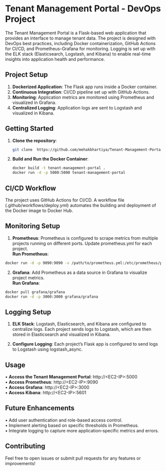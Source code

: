# Tenant Management Portal - DevOps Project

The Tenant Management Portal is a Flask-based web application that provides an interface to manage tenant data. The project is designed with DevOps best practices, including Docker containerization, GitHub Actions for CI/CD, and Prometheus-Grafana for monitoring. Logging is set up with the ELK stack (Elasticsearch, Logstash, and Kibana) to enable real-time insights into application health and performance.

## Project Setup

1. **Dockerized Application**: The Flask app runs inside a Docker container.
2. **Continuous Integration**: CI/CD pipeline set up with GitHub Actions.
3. **Monitoring**: Application metrics are monitored using Prometheus and visualized in Grafana.
4. **Centralized Logging**: Application logs are sent to Logstash and visualized in Kibana.

## Getting Started

1. **Clone the repository**:

   ```bash
   git clone  https://github.com/mehakbhartiya/Tenant-Management-Portal.git  

2. **Build and Run the Docker Container**:
    ```bash
    docker build -t tenant-management-portal .
    docker run -d -p 5000:5000 tenant-management-portal

## CI/CD Workflow

The project uses GitHub Actions for CI/CD. A workflow file (.github/workflows/deploy.yml) automates the building and deployment of the Docker image to Docker Hub.

## Monitoring Setup

1. **Prometheus**:
Prometheus is configured to scrape metrics from multiple projects running on different ports. Update prometheus.yml for each project.    
  **Run Prometheus**:

```bash docker pull prom/prometheus
docker run -d -p 9090:9090 -v /path/to/prometheus.yml:/etc/prometheus/prometheus.yml prom/prometheus
```
2. **Grafana**:
Add Prometheus as a data source in Grafana to visualize project metrics.  
**Run Grafana**:
```bash
docker pull grafana/grafana
docker run -d -p 3000:3000 grafana/grafana
```
## Logging Setup
1. **ELK Stack**:
Logstash, Elasticsearch, and Kibana are configured to centralize logs. Each project sends logs to Logstash, which are then stored in Elasticsearch and visualized in Kibana.

2. **Configure Logging**:
Each project’s Flask app is configured to send logs to Logstash using logstash_async.

## Usage
• **Access the Tenant Management Portal**: http://&lt;EC2-IP&gt;:5000  
• **Access Prometheus**: http://&lt;EC2-IP&gt;:9090  
• **Access Grafana**: http://&lt;EC2-IP&gt;:3000  
• **Access Kibana**: http://&lt;EC2-IP&gt;:5601

## Future Enhancements
• Add user authentication and role-based access control.  
• Implement alerting based on specific thresholds in Prometheus.  
• Integrate logging to capture more application-specific metrics and errors.  

## Contributing
Feel free to open issues or submit pull requests for any features or improvements!
